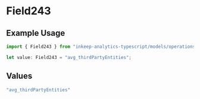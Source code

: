 # Field243

## Example Usage

```typescript
import { Field243 } from "inkeep-analytics-typescript/models/operations";

let value: Field243 = "avg_thirdPartyEntities";
```

## Values

```typescript
"avg_thirdPartyEntities"
```